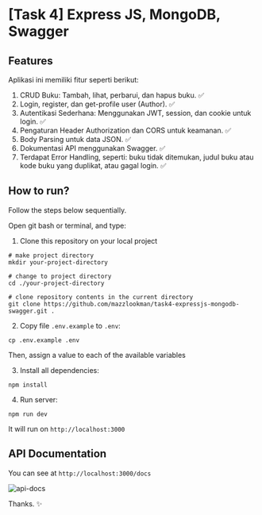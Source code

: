 # [Task 4] Express JS, MongoDB, Swagger

## Features
Aplikasi ini memiliki fitur seperti berikut:
1. CRUD Buku: Tambah, lihat, perbarui, dan hapus buku. ✅
2. Login, register, dan get-profile user (Author). ✅
3. Autentikasi Sederhana: Menggunakan JWT, session, dan cookie untuk login. ✅
4. Pengaturan Header Authorization dan CORS untuk keamanan. ✅
5. Body Parsing untuk data JSON. ✅
6. Dokumentasi API menggunakan Swagger. ✅
7. Terdapat Error Handling, seperti: buku tidak ditemukan, judul buku atau
   kode buku yang duplikat, atau gagal login. ✅

## How to run?
Follow the steps below sequentially.

Open git bash or terminal, and type:

1. Clone this repository on your local project 
```shell
# make project directory
mkdir your-project-directory

# change to project directory
cd ./your-project-directory

# clone repository contents in the current directory
git clone https://github.com/mazzlookman/task4-expressjs-mongodb-swagger.git .
```

2. Copy file `.env.example` to `.env`:<br>
```shell
cp .env.example .env
```
Then, assign a value to each of the available variables

3. Install all dependencies:
```shell
npm install
```

4. Run server:
```shell
npm run dev
```

It will run on `http://localhost:3000`

## API Documentation
You can see at `http://localhost:3000/docs`

![api-docs](https://ik.imagekit.io/aqibmoh/Screenshot%202024-11-01%20223543.png?updatedAt=1730476306433)

Thanks. ✨